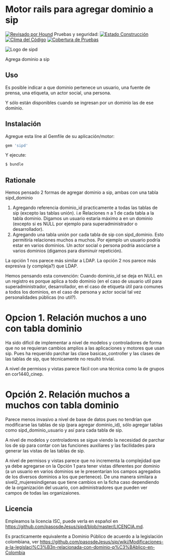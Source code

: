 # Motor rails para agregar dominio a sip

[![Revisado por Hound](https://img.shields.io/badge/Reviewed_by-Hound-8E64B0.svg)](https://houndci.com) Pruebas y seguridad: [![Estado Construcción](https://gitlab.com/pasosdeJesus/sipd/badges/main/pipeline.svg)](https://gitlab.com/pasosdeJesus/sipd/-/pipelines?page=1&scope=all&ref=main) [![Clima del Código](https://codeclimate.com/github/pasosdeJesus/sipd/badges/gpa.svg)](https://codeclimate.com/github/pasosdeJesus/sipd) [![Cobertura de Pruebas](https://codeclimate.com/github/pasosdeJesus/sipd/badges/coverage.svg)](https://codeclimate.com/github/pasosdeJesus/sipd)

![Logo de sipd](https://raw.githubusercontent.com/pasosdeJesus/sipd/master/test/dummy/app/assets/images/logo.jpg)

Agrega dominio a sip

## Uso

Es posible indicar a que dominio pertenece un usuario, una fuente de prensa,
una etiqueta, un actor social, una persona.

Y sólo están disponibles cuando se ingresan por un dominio las de ese dominio.

## Instalación
Agregue esta líne al Gemfile de su aplicación/motor:

```ruby
gem 'sipd'
```

Y ejecute:
```bash
$ bundle
```

## Rationale

Hemos pensado 2 formas de agregar dominio a sip, ambas con una tabla 
	sipd_dominio

1. Agregando referencia dominio_id practicamente a todas las tablas de sip
   (excepto las tablas unión). i.e Relaciones n a 1 de cada tabla a la 
   tabla dominio.  Digamos un usuario estaría máximo a en un dominio (excepto
   si es NULL por ejemplo para superadministrador o desarrollador).
2. Agregando una tabla unión por cada tabla de sip con sipd_dominio.
   Esto permitiría relaciones muchos a muchos. Por ejemplo un usuario podría
   estar en varios dominios.   Un actor social o persona podría asociarse a 
   varios dominios (digamos para disminuir repetición).


La opción 1 nos parece más similar a LDAP.
La opción 2 nos parece más expresiva (y compleja?) que LDAP.

Hemos pensando esta convención: Cuando dominio_id se deja en NULL en un 
registro es porque aplica a todo dominio (en el caso de usuario
util para superadministrador, desarrollador, en el caso de
etiqueta útil  para comunes a todos los dominios, en el
caso de persona y actor social tal vez personalidades públicas (no util?).

# Opcion 1. Relación muchos a uno con tabla dominio
   Ha sido dificil de implementar a nivel de modelos y controladores
   de forma que no se requieran cambios amplios a las aplicaciones y
   motores que usan sip.   Pues ha requerido parchar las clase
   basicas_controller y las clases de las tablas de sip, que técnicamente
   no resultó trivial.
 
   A nivel de permisos y vistas parece fácil con una técnica como la de grupos
   en cor1440_cinep.


# Opción 2. Relación muchos a muchos con tabla dominio
  Parece menos invasivo a nivel de base de datos pues no tendrían
  que modificarse las tablas de sip (para agregar dominio_id), sólo
  agregar tablas como sipd_dominio_usuario y así para cada tabla
  de sip.
  
  A nivel de modelos y controladores se sigue viendo la necesidad de parchar
  los de sip para contar con las funciones auxiliares y las facilidades
  para generar las vistas de las tablas de sip.

  A nivel de permisos y vistas parece que no incrementa la complejidad que ya
  debe agregarse on la Opción 1 para tener vistas diferentes por dominio
  (a un usuario en varios dominios se le presentarían los campos
   agregados de los diversos dominios a los que pertenece).
  De una manera similara a sivel2_mujeresindigenas que tiene cambios en
  la ficha caso dependiendo de la organización del usuario, con 
  administradores que pueden ver campos de todas las organizaiones.


## Licencia

Empleamos la licencia ISC, puede verla en español en <https://github.com/pasosdeJesus/sipd/blob/master/LICENCIA.md>.

Es practicamente equivalente a Dominio Público de acuerdo a la legislación colombiana, ver <https://github.com/pasosdeJesus/sip/wiki/Modificaciones-a-la-legislaci%C3%B3n-relacionada-con-dominio-p%C3%BAblico-en-Colombia>
